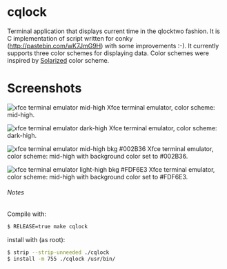 cqlock
======

Terminal application that displays current time in the qlocktwo fashion.
It is C implementation of script written for conky
(http://pastebin.com/wK7JmG9H) with some improvements :-). It currently supports
three color schemes for displaying data. Color schemes were inspired by
[Solarized](http://ethanschoonover.com/solarized) color scheme.


Screenshots
===========
![xfce terminal emulator mid-high](./xfce_terminal_emulator_mid-high.png)
Xfce terminal emulator, color scheme: mid-high.

![xfce terminal emulator dark-high](./xfce_terminal_emulator_dark-high.png)
Xfce terminal emulator, color scheme: dark-high.

![xfce terminal emulator mid-high bkg #002B36](./xfce_terminal_emulator_mid-high_with_bkg_#002B36.png)
Xfce terminal emulator, color scheme: mid-high with background color set to
\#002B36.

![xfce terminal emulator light-high bkg #FDF6E3](./xfce_terminal_emulator_light-high_with_bkg_#FDF6E3.png)
Xfce terminal emulator, color scheme: mid-high with background color set to
\#FDF6E3.


###### Notes

Compile with:
```bash
$ RELEASE=true make cqlock
```

install with (as root):
```bash
$ strip --strip-unneeded ./cqlock
$ install -m 755 ./cqlock /usr/bin/
```

